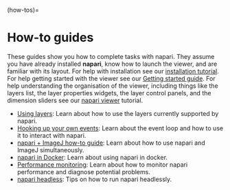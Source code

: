 (how-tos)=

# How-to guides

These guides show you how to complete tasks with napari. They assume you have
already installed **napari**, know how to launch the viewer, and are familiar
with its layout. For help with installation see our
[installation tutorial](../tutorials/fundamentals/installation). For help
getting started with the viewer see our
[Getting started guide](../tutorials/fundamentals/getting_started). For
help understanding the organisation of the viewer, including things like the
layers list, the layer properties widgets, the layer control panels, and the
dimension sliders see our [napari viewer](../tutorials/fundamentals/viewer)
tutorial.

- [Using layers](layers/index): Learn about how to use the layers currently
  supported by napari.
- [Hooking up your own events](./connecting_events): Learn about the event loop
  and how to use it to interact with napari.
- [napari + ImageJ how-to guide](./napari_imageJ): Learn about how to use napari
  and ImageJ simultaneously.
- [napari in Docker](./docker): Learn about using napari in docker.
- [Performance monitoring](./perfmon): Learn about how to monitor napari
  performance and diagnose potential problems.
- [napari headless](./headless): Tips on how to run napari headlessly.
